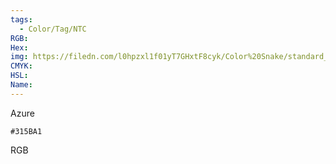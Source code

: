 ```yaml
---
tags:
  - Color/Tag/NTC
RGB:
Hex:
img: https://filedn.com/l0hpzxl1f01yT7GHxtF8cyk/Color%20Snake/standard_csv_to_svg/315BA1.svg
CMYK:
HSL:
Name:
---
```

Azure
```palette
#315BA1
```
RGB
